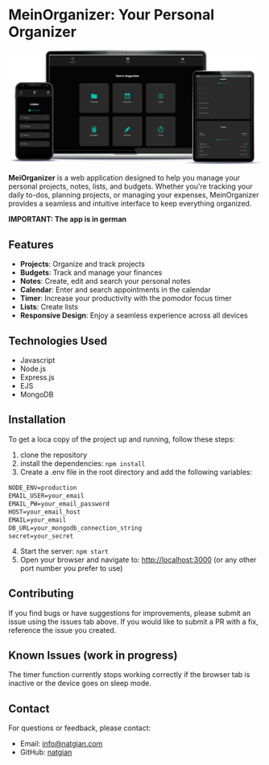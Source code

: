 # MeinOrganizer: Your Personal Organizer

![MeinOrganizer Desktop Table Mobile Mockup](./public/images/meinorganizer_dekstop-tablet-mobile.png)

**MeiOrganizer** is a web application designed to help you manage your personal projects, notes, lists, and budgets.
Whether you're tracking your daily to-dos, planning projects, or managing your expenses, MeinOrganizer provides a seamless and intuitive interface to keep everything organized.

**IMPORTANT: The app is in german**

## Features

- **Projects**: Organize and track projects
- **Budgets**: Track and manage your finances
- **Notes**: Create, edit and search your personal notes
- **Calendar**: Enter and search appointments in the calendar
- **Timer**: Increase your productivity with the pomodor focus timer
- **Lists**: Create lists
- **Responsive Design**: Enjoy a seamless experience across all devices

## Technologies Used

- Javascript
- Node.js
- Express.js
- EJS
- MongoDB

## Installation

To get a loca copy of the project up and running, follow these steps:

1. clone the repository
2. install the dependencies: `npm install`
3. Create a .env file in the root directory and add the following variables:

```
NODE_ENV=production
EMAIL_USER=your_email
EMAIL_PW=your_email_password
HOST=your_email_host
EMAIL=your_email
DB_URL=your_mongodb_connection_string
secret=your_secret
```

4. Start the server: `npm start`
5. Open your browser and navigate to: <http://localhost:3000> (or any other port number you prefer to use)

## Contributing

If you find bugs or have suggestions for improvements, please submit an issue using the issues tab above. If you would like to submit a PR with a fix, reference the issue you created.

## Known Issues (work in progress)

The timer function currently stops working correctly if the browser tab is inactive or the device goes on sleep mode.

## Contact

For questions or feedback, please contact:

- Email: <info@natgian.com>
- GitHub: [natgian](https://github.com/natgian)
